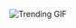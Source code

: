 
<!-- GIF_SECTION -->
![Trending GIF](https://media4.giphy.com/media/v1.Y2lkPThiYjIxNzcyeWt6NGh2eGdqcGF1YmxoMWhrOXkwN3hyc2MycnJ2aWpleWM4ZHEydSZlcD12MV9naWZzX3NlYXJjaCZjdD1n/xT9IgzoKnwFNmISR8I/giphy.gif)
<!-- END_GIF_SECTION -->
